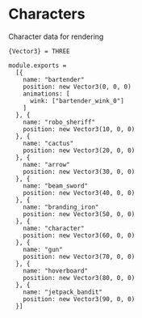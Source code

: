 Characters
==========

Character data for rendering

    {Vector3} = THREE
 
    module.exports =
      [{
        name: "bartender"
        position: new Vector3(0, 0, 0)
        animations: [
          wink: ["bartender_wink_0"]
        ]
      }, {
        name: "robo_sheriff"
        position: new Vector3(10, 0, 0)
      }, {
        name: "cactus"
        position: new Vector3(20, 0, 0)
      }, {
        name: "arrow"
        position: new Vector3(30, 0, 0)
      }, {
        name: "beam_sword"
        position: new Vector3(40, 0, 0)
      }, {
        name: "branding_iron"
        position: new Vector3(50, 0, 0)
      }, {
        name: "character"
        position: new Vector3(60, 0, 0)
      }, {
        name: "gun"
        position: new Vector3(70, 0, 0)
      }, {
        name: "hoverboard"
        position: new Vector3(80, 0, 0)
      }, {
        name: "jetpack_bandit"
        position: new Vector3(90, 0, 0)
      }]